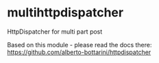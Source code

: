 # multihttpdispatcher

HttpDispatcher for multi part post

Based on this module - please read the docs there: https://github.com/alberto-bottarini/httpdispatcher